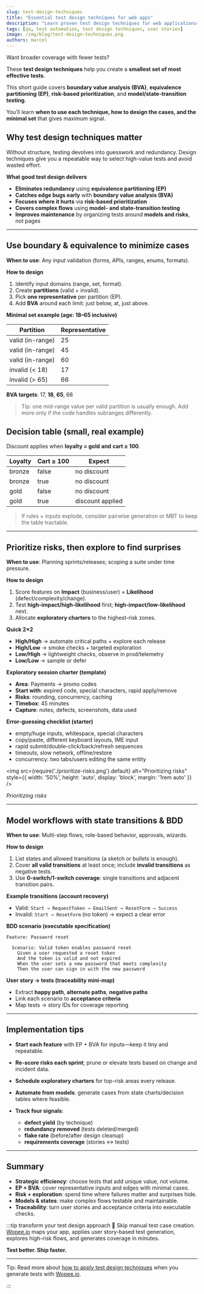 ```yaml
---
slug: test-design-techniques
title: "Essential test design techniques for web apps"
description: "Learn proven test design techniques for web applications—including boundary value analysis, equivalence partitioning, risk-based prioritization, and model-driven strategies—to maximize testing efficiency and coverage."
tags: [qa, test automation, test design techniques, user stories]
image: /img/blog/test-design-techniques.png
authors: marcel
---
```


Want broader coverage with fewer tests?

These **test design techniques** help you create a **smallest set of most effective tests**.

This short guide covers **boundary value analysis (BVA)**, **equivalence partitioning (EP)**, **risk-based prioritization**, and **model/state-transition testing**.

You’ll learn **when to use each technique, how to design the cases, and the minimal set** that gives maximum signal.

<!--truncate-->

## Why test design techniques matter

Without structure, testing devolves into guesswork and redundancy. Design techniques give you a repeatable way to select high-value tests and avoid wasted effort.

**What good test design delivers**

- **Eliminates redundancy** using **equivalence partitioning (EP)**
- **Catches edge bugs early** with **boundary value analysis (BVA)**
- **Focuses where it hurts** via **risk-based prioritization**
- **Covers complex flows** using **model- and state-transition testing**
- **Improves maintenance** by organizing tests around **models and risks**, not pages

---

## Use boundary & equivalence to minimize cases

**When to use**: Any input validation (forms, APIs, ranges, enums, formats).

**How to design**

1. Identify input domains (range, set, format).
2. Create **partitions** (valid + invalid).
3. Pick **one representative** per partition (EP).
4. Add **BVA** around each limit: just below, at, just above.

**Minimal set example (age: 18–65 inclusive)**

| Partition        | Representative |
| ---------------- | -------------- |
| valid (in-range) | 25             |
| valid (in-range) | 45             |
| valid (in-range) | 60             |
| invalid (< 18)   | 17             |
| invalid (> 65)   | 66             |

**BVA targets**: 17, **18**, **65**, 66

> Tip: one mid-range value per valid partition is usually enough. Add more only if the code handles subranges differently.

## Decision table (small, real example)

Discount applies when **loyalty = gold** **and** **cart ≥ 100**.

| Loyalty | Cart ≥ 100 | Expect           |
| ------- | ---------- | ---------------- |
| bronze  | false      | no discount      |
| bronze  | true       | no discount      |
| gold    | false      | no discount      |
| gold    | true       | discount applied |

> If rules × inputs explode, consider pairwise generation or MBT to keep the table tractable.

---

## Prioritize risks, then explore to find surprises

**When to use**: Planning sprints/releases; scoping a suite under time pressure.

**How to design**

1. Score features on **Impact** (business/user) × **Likelihood** (defect/complexity/change).
2. Test **high-impact/high-likelihood** first; **high-impact/low-likelihood** next.
3. Allocate **exploratory charters** to the highest-risk zones.

**Quick 2×2**

- **High/High** → automate critical paths + explore each release
- **High/Low** → smoke checks + targeted exploration
- **Low/High** → lightweight checks, observe in prod/telemetry
- **Low/Low** → sample or defer

**Exploratory session charter (template)**

- **Area**: Payments → promo codes
- **Start with**: expired code, special characters, rapid apply/remove
- **Risks**: rounding, concurrency, caching
- **Timebox**: 45 minutes
- **Capture**: notes, defects, screenshots, data used

**Error-guessing checklist (starter)**

- empty/huge inputs, whitespace, special characters
- copy/paste, different keyboard layouts, IME input
- rapid submit/double-click/back/refresh sequences
- timeouts, slow network, offline/restore
- concurrency: two tabs/users editing the same entity

<img
src={require('./prioritize-risks.png').default}
alt="Prioritizing risks"
style={{ width: '50%', height: 'auto', display: 'block', margin: '1rem auto' }}
/>

_Prioritizing risks_

---

## Model workflows with state transitions & BDD

**When to use**: Multi-step flows, role-based behavior, approvals, wizards.

**How to design**

1. List states and allowed transitions (a sketch or bullets is enough).
2. Cover **all valid transitions** at least once; include **invalid transitions** as negative tests.
3. Use **0-switch/1-switch coverage**: single transitions and adjacent transition pairs.

**Example transitions (account recovery)**

- Valid: `Start → RequestToken → EmailSent → ResetForm → Success`
- Invalid: `Start → ResetForm` (no token) → expect a clear error

**BDD scenario (executable specification)**

```gherkin
Feature: Password reset

  Scenario: Valid token enables password reset
    Given a user requested a reset token
    And the token is valid and not expired
    When the user sets a new password that meets complexity
    Then the user can sign in with the new password
```

**User story → tests (traceability mini-map)**

- Extract **happy path**, **alternate paths**, **negative paths**
- Link each scenario to **acceptance criteria**
- Map tests → story IDs for coverage reporting

---

## Implementation tips

- **Start each feature** with EP + BVA for inputs—keep it tiny and repeatable.
- **Re-score risks each sprint**; prune or elevate tests based on change and incident data.
- **Schedule exploratory charters** for top-risk areas every release.
- **Automate from models**: generate cases from state charts/decision tables where feasible.
- **Track four signals**:

  - **defect yield** (by technique)
  - **redundancy removed** (tests deleted/merged)
  - **flake rate** (before/after design cleanup)
  - **requirements coverage** (stories ↔ tests)

---

## Summary

- **Strategic efficiency**: choose tests that add unique value, not volume.
- **EP + BVA**: cover representative inputs and edges with minimal cases.
- **Risk + exploration**: spend time where failures matter and surprises hide.
- **Models & states**: make complex flows testable and maintainable.
- **Traceability**: turn user stories and acceptance criteria into executable checks.

:::tip transform your test design approach 🎯
Skip manual test case creation.
[Wopee.io](https://wopee.io) maps your app, applies user story-based test generation, explores high-risk flows, and generates coverage in minutes.

**Test better. Ship faster.**

---

Tip: Read more about [how to apply test design techniques](test-design-techniques-w-wopee) when you generate tests with [Wopee.io](https://wopee.io).

:::
